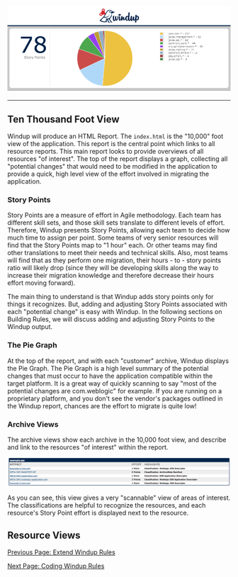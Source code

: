 ![Windup Main](images/5-main-menu.png)
***

## Ten Thousand Foot View
Windup will produce an HTML Report.  The `index.html` is the "10,000" foot view of the application.  This report is the central point which links to all resource reports.  This main report looks to provide overviews of all resources "of interest".  The top of the report displays a graph, collecting all "potential changes" that would need to be modified in the application to provide a quick, high level view of the effort involved in migrating the application.

### Story Points
Story Points are a measure of effort in Agile methodology.  Each team has different skill sets, and those skill sets translate to different levels of effort.  Therefore, Windup presents Story Points, allowing each team to decide how much time to assign per point.  Some teams of very senior resources will find that the Story Points map to "1 hour" each.  Or other teams may find other translations to meet their needs and technical skills.  Also, most teams will find that as they perform one migration, their hours - to - story points ratio will likely drop (since they will be developing skills along the way to increase their migration knowledge and therefore decrease their hours effort moving forward).

The main thing to understand is that Windup adds story points only for things it recognizes.  But, adding and adjusting Story Points associated with each "potential change" is easy with Windup.  In the following sections on Building Rules, we will discuss adding and adjusting Story Points to the Windup output.

### The Pie Graph
At the top of the report, and with each "customer" archive, Windup displays the Pie Graph.  The Pie Graph is a high level summary of the potential changes that must occur to have the application compatible within the target platform.  It is a great way of quickly scanning to say "most of the potential changes are com.weblogic" for example.  If you are running on a proprietary platform, and you don't see the vendor's packages outlined in the Windup report, chances are the effort to migrate is quite low!

### Archive Views
The archive views show each archive in the 10,000 foot view, and describe and link to the resources "of interest" within the report.

![Archive Views](images/6-archive-overview.png)

As you can see, this view gives a very "scannable" view of areas of interest.  The classifications are helpful to recognize the resources, and each resource's Story Point effort is displayed next to the resource.

## Resource Views

[Previous Page: Extend Windup Rules](Extend-Windup-Rules)

[Next Page: Coding Windup Rules](Coding-Windup-Rules)